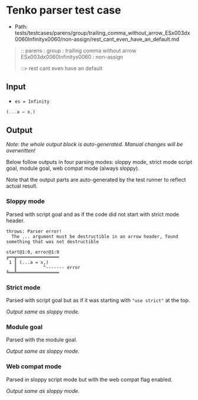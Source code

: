 # Tenko parser test case

- Path: tests/testcases/parens/group/trailing_comma_without_arrow_ESx003dx0060Infinityx0060/non-assign/rest_cant_even_have_an_default.md

> :: parens : group : trailing comma without arrow ESx003dx0060Infinityx0060 : non-assign
>
> ::> rest cant even have an default

## Input

- `es = Infinity`

`````js
(...a = x,)
`````

## Output

_Note: the whole output block is auto-generated. Manual changes will be overwritten!_

Below follow outputs in four parsing modes: sloppy mode, strict mode script goal, module goal, web compat mode (always sloppy).

Note that the output parts are auto-generated by the test runner to reflect actual result.

### Sloppy mode

Parsed with script goal and as if the code did not start with strict mode header.

`````
throws: Parser error!
  The ... argument must be destructible in an arrow header, found something that was not destructible

start@1:0, error@1:9
╔══╦════════════════
 1 ║ (...a = x,)
   ║          ^------- error
╚══╩════════════════

`````

### Strict mode

Parsed with script goal but as if it was starting with `"use strict"` at the top.

_Output same as sloppy mode._

### Module goal

Parsed with the module goal.

_Output same as sloppy mode._

### Web compat mode

Parsed in sloppy script mode but with the web compat flag enabled.

_Output same as sloppy mode._
